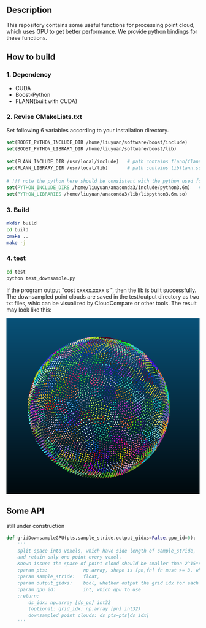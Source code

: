 ## Description

This repository contains some useful functions for processing point cloud, which uses GPU to get better performance. We provide python bindings for these functions.

## How to build

### 1. Dependency

* CUDA
* Boost-Python
* FLANN(built with CUDA)

### 2. Revise CMakeLists.txt

Set following 6 variables according to your installation directory.

```cmake
set(BOOST_PYTHON_INCLUDE_DIR /home/liuyuan/software/boost/include)      # path contains boost/python/object_core
set(BOOST_PYTHON_LIBRARY_DIR /home/liuyuan/software/boost/lib)          # path contains boost/python/libboost_numpy*

set(FLANN_INCLUDE_DIR /usr/local/include)   # path contains flann/flann.h
set(FLANN_LIBRARY_DIR /usr/local/lib)       # path contains libflann.so*

# !!! note the python here should be consistent with the python used for building boost-python
set(PYTHON_INCLUDE_DIRS /home/liuyuan/anaconda3/include/python3.6m)   # path contains Python.h
set(PYTHON_LIBRARIES /home/liuyuan/anaconda3/lib/libpython3.6m.so)
```

### 3. Build

```bash
mkdir build
cd build
cmake ..
make -j
```

### 4. test

```bash
cd test
python test_downsample.py
```

If the program output "cost xxxxx.xxxx s ", then the lib is built successfully. The downsampled point clouds are saved in the test/output directory as two txt files, whic can be visualized by CloudCompare or other tools. The result may look like this:

![](assets/downsampling.png)

## Some API

still under construction

```python
def gridDownsampleGPU(pts,sample_stride,output_gidxs=False,gpu_id=0):
    '''
    split space into voxels, which have side length of sample_stride, 
    and retain only one point every voxel.
    Known issue: the space of point cloud should be smaller than 2^15*sample_stride, otherwise it will cause overflow in the computation.
    :param pts:				np.array, shape is [pn,fn] fn must >= 3, which are [x,y,z,(r,g,b,intensity,label,...)]
    :param sample_stride: 	float,
    :param output_gidxs: 	bool, whether output the grid idx for each raw point
    :param gpu_id:			int, which gpu to use
    :return: 
    	ds_idx: np.array [ds_pn] int32
    	(optional: grid_idx: np.array [pn] int32)
    	downsampled point clouds: ds_pts=pts[ds_idx]
    '''
```